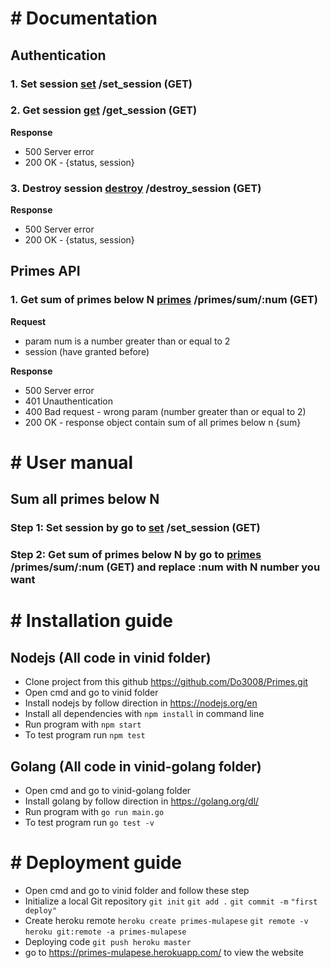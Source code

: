 # # Documentation

## Authentication

### 1. Set session [set](https://primes-mulapese.herokuapp.com/set_session) /set_session (GET)

### 2. Get session [get](https://primes-mulapese.herokuapp.com/get_session) /get_session (GET)
**Response**
- 500 Server error
- 200 OK - {status, session}
### 3. Destroy session [destroy](https://primes-mulapese.herokuapp.com/destroy_session) /destroy_session (GET)
**Response**
- 500 Server error
- 200 OK - {status, session}

## Primes API
### 1. Get sum of primes below N [primes](https://primes-mulapese.herokuapp.com/primes/sum/10) /primes/sum/:num (GET)
**Request**
- param num is a number greater than or equal to 2
- session (have granted before)

**Response**
- 500 Server error
- 401 Unauthentication
- 400 Bad request - wrong param (number greater than or equal to 2)
- 200 OK - response object contain sum of all primes below n {sum}

# # User manual
## Sum all primes below N
### Step 1: Set session by go to [set](https://primes-mulapese.herokuapp.com/set_session) /set_session (GET)
### Step 2:  Get sum of primes below N by go to [primes](https://primes-mulapese.herokuapp.com/primes/sum/10) /primes/sum/:num (GET) and replace :num with N number you want

# # Installation guide
## Nodejs (All code in vinid folder)
- Clone project from this github https://github.com/Do3008/Primes.git
- Open cmd and go to vinid folder
- Install nodejs by follow direction in https://nodejs.org/en
- Install all dependencies with ```npm install``` in command line
- Run program with ```npm start```
- To test program run ```npm test```
## Golang (All code in vinid-golang folder)
- Open cmd and go to vinid-golang folder
- Install golang by follow direction in https://golang.org/dl/
- Run program with ```go run main.go```
- To test program run ```go test -v```

# # Deployment guide
- Open cmd and go to vinid folder and follow these step
- Initialize a local Git repository ```git init``` ```git add .```  ```git commit -m``` ```"first deploy"```
- Create heroku remote ```heroku create primes-mulapese``` ```git remote -v``` ```heroku git:remote -a primes-mulapese```
- Deploying code ```git push heroku master```
- go to https://primes-mulapese.herokuapp.com/ to view the website
